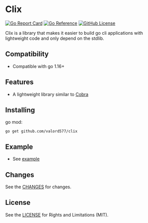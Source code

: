 Clix
======

[![Go Report Card](https://goreportcard.com/badge/github.com/valord577/clix?t=0)](https://goreportcard.com/report/github.com/valord577/clix)
[![Go Reference](https://pkg.go.dev/badge/github.com/valord577/clix.svg)](https://pkg.go.dev/github.com/valord577/clix)
[![GitHub License](https://img.shields.io/github/license/valord577/clix?t=0)](LICENSE)

Clix is a library that makes it easier to build go cli applications with lightweight code and only depend on the stdlib.

Compatibility
------

- Compatible with go 1.16+

Features
------

- A lightweight library similar to [Cobra](https://github.com/spf13/cobra)

Installing
------

go mod:

```shell
go get github.com/valord577/clix
```

Example
------

- See [example](example)

Changes
------

See the [CHANGES](CHANGE.md) for changes.

License
------

See the [LICENSE](LICENSE) for Rights and Limitations (MIT).
